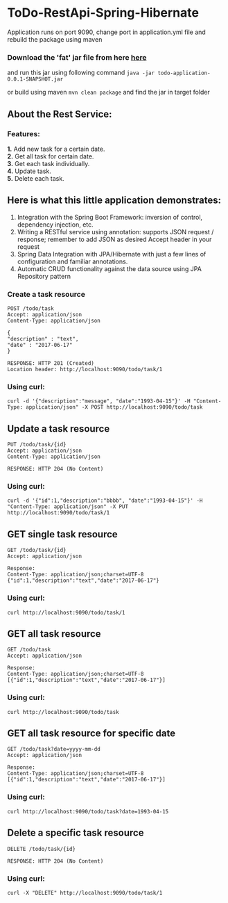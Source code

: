 # ToDo-RestApi-Spring-Hibernate
Application runs on port 9090, change port in application.yml file and rebuild the package using maven

### Download the 'fat' jar file from here [here](https://github.com/VishalTheAries/ToDo-RestApi-Spring-Hibernate/blob/master/target/todo-application-0.0.1-SNAPSHOT.jar)

and run this jar using following command
	`java -jar todo-application-0.0.1-SNAPSHOT.jar`

or build using maven
	`mvn clean package` and find the jar in target folder

## About the Rest Service:

### Features:

**1.** Add new task for a certain date.<br/>
**2.** Get all task for certain date.<br/>
**3.** Get each task individually.<br/>
**4.** Update task.<br/>
**5.** Delete each task.<br/>

## Here is what this little application demonstrates:

1. Integration with the Spring Boot Framework: inversion of control, dependency injection, etc.
2. Writing a RESTful service using annotation: supports JSON request / response; remember to add JSON as desired Accept header in your request
3. Spring Data Integration with JPA/Hibernate with just a few lines of configuration and familiar annotations.
4. Automatic CRUD functionality against the data source using JPA Repository pattern

### Create a task resource
`POST /todo/task`<br/>
`Accept: application/json`<br/>
`Content-Type: application/json`<br/>
```
{
"description" : "text",
"date" : "2017-06-17"
}

RESPONSE: HTTP 201 (Created)
Location header: http://localhost:9090/todo/task/1
```
### Using curl:
    curl -d '{"description":"message", "date":"1993-04-15"}' -H "Content-Type: application/json" -X POST http://localhost:9090/todo/task

## Update a task resource

`PUT /todo/task/{id}`<br/>
`Accept: application/json`<br/>
`Content-Type: application/json`<br/>
```
RESPONSE: HTTP 204 (No Content)
```
### Using curl:
    curl -d '{"id":1,"description":"bbbb", "date":"1993-04-15"}' -H "Content-Type: application/json" -X PUT http://localhost:9090/todo/task/1

## GET single task resource
`GET /todo/task/{id}`<br/>
`Accept: application/json`<br/>

```
Response:
Content-Type: application/json;charset=UTF-8
{"id":1,"description":"text","date":"2017-06-17"}
```
### Using curl:
	curl http://localhost:9090/todo/task/1
	
## GET all task resource
`GET /todo/task`<br/>
`Accept: application/json`<br/>
```
Response:
Content-Type: application/json;charset=UTF-8
[{"id":1,"description":"text","date":"2017-06-17"}]
```
### Using curl:
	curl http://localhost:9090/todo/task
	
## GET all task resource for specific date
`GET /todo/task?date=yyyy-mm-dd`<br/>
`Accept: application/json`<br/>

```
Response:
Content-Type: application/json;charset=UTF-8
[{"id":1,"description":"text","date":"2017-06-17"}]
```
### Using curl:
	curl http://localhost:9090/todo/task?date=1993-04-15

## Delete a specific task resource
`DELETE /todo/task/{id}`
```
RESPONSE: HTTP 204 (No Content)
```
### Using curl:
	curl -X "DELETE" http://localhost:9090/todo/task/1
	
